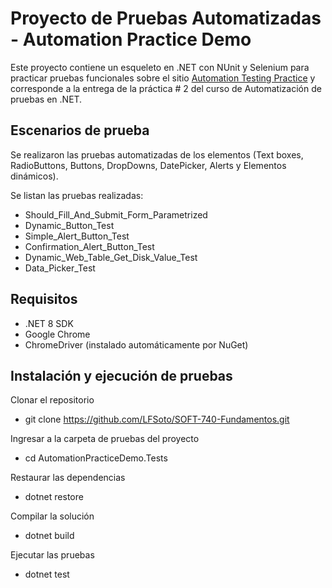 # Proyecto de Pruebas Automatizadas - Automation Practice Demo

Este proyecto contiene un esqueleto en .NET con NUnit y Selenium para practicar pruebas funcionales sobre el sitio [Automation Testing Practice](https://testautomationpractice.blogspot.com/) y corresponde a la entrega de la práctica # 2 del curso de Automatización de pruebas en .NET.

## Escenarios de prueba
Se realizaron las pruebas automatizadas de los elementos (Text boxes, RadioButtons, Buttons, DropDowns, DatePicker, Alerts y Elementos dinámicos).

Se listan las pruebas realizadas:
- Should_Fill_And_Submit_Form_Parametrized
- Dynamic_Button_Test
- Simple_Alert_Button_Test
- Confirmation_Alert_Button_Test
- Dynamic_Web_Table_Get_Disk_Value_Test
- Data_Picker_Test

## Requisitos
- .NET 8 SDK
- Google Chrome
- ChromeDriver (instalado automáticamente por NuGet)

## Instalación y ejecución de pruebas
Clonar el repositorio
- git clone https://github.com/LFSoto/SOFT-740-Fundamentos.git

Ingresar a la carpeta de pruebas del proyecto
- cd AutomationPracticeDemo.Tests

Restaurar las dependencias
- dotnet restore

Compilar la solución
- dotnet build

Ejecutar las pruebas
- dotnet test
